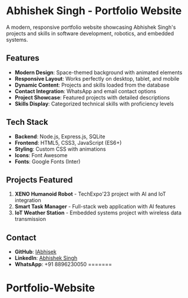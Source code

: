 # Abhishek Singh - Portfolio Website

A modern, responsive portfolio website showcasing Abhishek Singh's projects and skills in software development, robotics, and embedded systems.

## Features

- **Modern Design**: Space-themed background with animated elements
- **Responsive Layout**: Works perfectly on desktop, tablet, and mobile
- **Dynamic Content**: Projects and skills loaded from the database
- **Contact Integration**: WhatsApp and email contact options
- **Project Showcase**: Featured projects with detailed descriptions
- **Skills Display**: Categorized technical skills with proficiency levels

## Tech Stack

- **Backend**: Node.js, Express.js, SQLite
- **Frontend**: HTML5, CSS3, JavaScript (ES6+)
- **Styling**: Custom CSS with animations
- **Icons**: Font Awesome
- **Fonts**: Google Fonts (Inter)

## Projects Featured

1. **XENO Humanoid Robot** - TechExpo'23 project with AI and IoT integration
2. **Smart Task Manager** - Full-stack web application with AI features
3. **IoT Weather Station** - Embedded systems project with wireless data transmission

## Contact

- **GitHub**: [IAbhisek](https://github.com/IAbhisek)
- **LinkedIn**: [Abhishek Singh](https://www.linkedin.com/in/abhishek-singh-803011239/)
- **WhatsApp**: +91 8896230050 
=======
# Portfolio-Website
